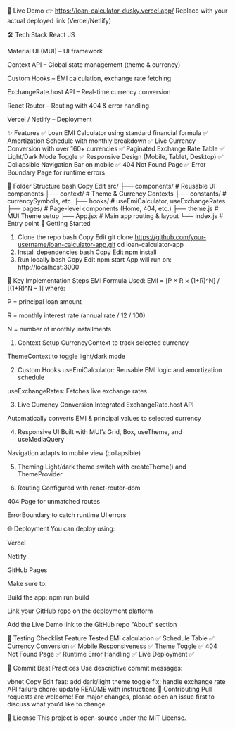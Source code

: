 

🔗 Live Demo
👉 https://loan-calculator-dusky.vercel.app/
Replace with your actual deployed link (Vercel/Netlify)

🛠️ Tech Stack
React JS

Material UI (MUI) – UI framework

Context API – Global state management (theme & currency)

Custom Hooks – EMI calculation, exchange rate fetching

ExchangeRate.host API – Real-time currency conversion

React Router – Routing with 404 & error handling

Vercel / Netlify – Deployment

✨ Features
✅ Loan EMI Calculator using standard financial formula
✅ Amortization Schedule with monthly breakdown
✅ Live Currency Conversion with over 160+ currencies
✅ Paginated Exchange Rate Table
✅ Light/Dark Mode Toggle
✅ Responsive Design (Mobile, Tablet, Desktop)
✅ Collapsible Navigation Bar on mobile
✅ 404 Not Found Page
✅ Error Boundary Page for runtime errors

📁 Folder Structure
bash
Copy
Edit
src/
├── components/        # Reusable UI components
├── context/           # Theme & Currency Contexts
├── constants/         # currencySymbols, etc.
├── hooks/             # useEmiCalculator, useExchangeRates
├── pages/             # Page-level components (Home, 404, etc.)
├── theme.js           # MUI Theme setup
├── App.jsx            # Main app routing & layout
└── index.js           # Entry point
🚀 Getting Started
1. Clone the repo
bash
Copy
Edit
git clone https://github.com/your-username/loan-calculator-app.git
cd loan-calculator-app
2. Install dependencies
bash
Copy
Edit
npm install
3. Run locally
bash
Copy
Edit
npm start
App will run on: http://localhost:3000

📌 Key Implementation Steps
EMI Formula Used:
EMI = [P × R × (1+R)^N] / [(1+R)^N – 1]
where:

P = principal loan amount

R = monthly interest rate (annual rate / 12 / 100)

N = number of monthly installments

1. Context Setup
CurrencyContext to track selected currency

ThemeContext to toggle light/dark mode

2. Custom Hooks
useEmiCalculator: Reusable EMI logic and amortization schedule

useExchangeRates: Fetches live exchange rates

3. Live Currency Conversion
Integrated ExchangeRate.host API

Automatically converts EMI & principal values to selected currency

4. Responsive UI
Built with MUI’s Grid, Box, useTheme, and useMediaQuery

Navigation adapts to mobile view (collapsible)

5. Theming
Light/dark theme switch with createTheme() and ThemeProvider

6. Routing
Configured with react-router-dom

404 Page for unmatched routes

ErrorBoundary to catch runtime UI errors

🌐 Deployment
You can deploy using:

Vercel

Netlify

GitHub Pages

Make sure to:

Build the app: npm run build

Link your GitHub repo on the deployment platform

Add the Live Demo link to the GitHub repo "About" section

🧪 Testing Checklist
Feature	Tested
EMI calculation	✅
Schedule Table	✅
Currency Conversion	✅
Mobile Responsiveness	✅
Theme Toggle	✅
404 Not Found Page	✅
Runtime Error Handling	✅
Live Deployment	✅

🧾 Commit Best Practices
Use descriptive commit messages:

vbnet
Copy
Edit
feat: add dark/light theme toggle
fix: handle exchange rate API failure
chore: update README with instructions
🤝 Contributing
Pull requests are welcome! For major changes, please open an issue first to discuss what you’d like to change.

📃 License
This project is open-source under the MIT License.